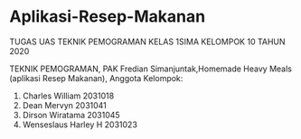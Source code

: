 # Aplikasi-Resep-Makanan
TUGAS UAS TEKNIK PEMOGRAMAN KELAS 1SIMA KELOMPOK 10 TAHUN 2020

TEKNIK PEMOGRAMAN, PAK Fredian Simanjuntak,Homemade Heavy Meals (aplikasi Resep Makanan),
Anggota Kelompok:
1.	Charles William		  2031018
2.	Dean Mervyn			    2031041
3.	Dirson Wiratama		  2031045
4.	Wenseslaus Harley H	2031023



